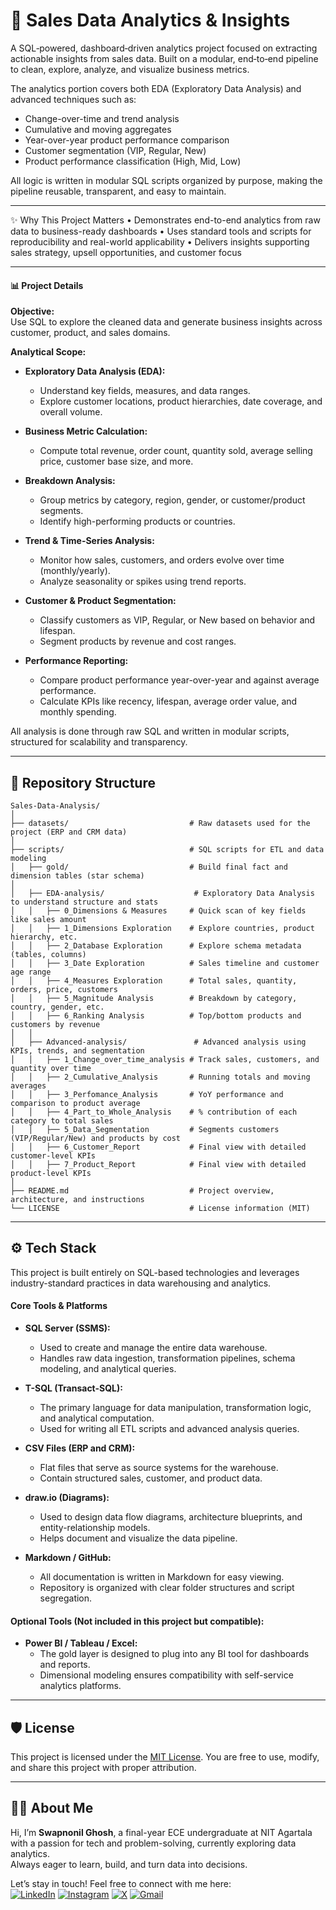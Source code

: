 # 🚀 Sales Data Analytics & Insights

A SQL‑powered, dashboard‑driven analytics project focused on extracting actionable insights from sales data. Built on a modular, end‑to‑end pipeline to clean, explore, analyze, and visualize business metrics.

The analytics portion covers both EDA (Exploratory Data Analysis) and advanced techniques such as:

- Change-over-time and trend analysis  
- Cumulative and moving aggregates  
- Year-over-year product performance comparison  
- Customer segmentation (VIP, Regular, New)  
- Product performance classification (High, Mid, Low)

All logic is written in modular SQL scripts organized by purpose, making the pipeline reusable, transparent, and easy to maintain.

---

✨ Why This Project Matters
	•	Demonstrates end-to-end analytics from raw data to business-ready dashboards
	•	Uses standard tools and scripts for reproducibility and real-world applicability
	•	Delivers insights supporting sales strategy, upsell opportunities, and customer focus
 
---


#### 📊 Project Details

**Objective:**  
Use SQL to explore the cleaned data and generate business insights across customer, product, and sales domains.

**Analytical Scope:**

- **Exploratory Data Analysis (EDA):**  
  - Understand key fields, measures, and data ranges.  
  - Explore customer locations, product hierarchies, date coverage, and overall volume.

- **Business Metric Calculation:**  
  - Compute total revenue, order count, quantity sold, average selling price, customer base size, and more.

- **Breakdown Analysis:**  
  - Group metrics by category, region, gender, or customer/product segments.
  - Identify high-performing products or countries.

- **Trend & Time-Series Analysis:**  
  - Monitor how sales, customers, and orders evolve over time (monthly/yearly).
  - Analyze seasonality or spikes using trend reports.

- **Customer & Product Segmentation:**  
  - Classify customers as VIP, Regular, or New based on behavior and lifespan.
  - Segment products by revenue and cost ranges.

- **Performance Reporting:**  
  - Compare product performance year-over-year and against average performance.
  - Calculate KPIs like recency, lifespan, average order value, and monthly spending.

All analysis is done through raw SQL and written in modular scripts, structured for scalability and transparency.

---

## 📁 Repository Structure
```plaintext
Sales-Data-Analysis/
│
├── datasets/                           # Raw datasets used for the project (ERP and CRM data)
│
├── scripts/                            # SQL scripts for ETL and data modeling
│   ├── gold/                           # Build final fact and dimension tables (star schema)
│ 
│   ├── EDA-analysis/                    # Exploratory Data Analysis to understand structure and stats
│   │   ├── 0_Dimensions & Measures     # Quick scan of key fields like sales amount
│   │   ├── 1_Dimensions Exploration    # Explore countries, product hierarchy, etc.
│   │   ├── 2_Database Exploration      # Explore schema metadata (tables, columns)
│   │   ├── 3_Date Exploration          # Sales timeline and customer age range
│   │   ├── 4_Measures Exploration      # Total sales, quantity, orders, price, customers
│   │   ├── 5_Magnitude Analysis        # Breakdown by category, country, gender, etc.
│   │   ├── 6_Ranking Analysis          # Top/bottom products and customers by revenue
│   │
│   ├── Advanced-analysis/               # Advanced analysis using KPIs, trends, and segmentation
│   │   ├── 1_Change_over_time_analysis # Track sales, customers, and quantity over time
│   │   ├── 2_Cumulative_Analysis       # Running totals and moving averages
│   │   ├── 3_Perfomance_Analysis       # YoY performance and comparison to product average
│   │   ├── 4_Part_to_Whole_Analysis    # % contribution of each category to total sales
│   │   ├── 5_Data_Segmentation         # Segments customers (VIP/Regular/New) and products by cost
│   │   ├── 6_Customer_Report           # Final view with detailed customer-level KPIs
│   │   ├── 7_Product_Report            # Final view with detailed product-level KPIs
│
├── README.md                           # Project overview, architecture, and instructions
└── LICENSE                             # License information (MIT)
```
---
## ⚙️ Tech Stack

This project is built entirely on SQL-based technologies and leverages industry-standard practices in data warehousing and analytics.

#### Core Tools & Platforms

- **SQL Server (SSMS):**
  - Used to create and manage the entire data warehouse.
  - Handles raw data ingestion, transformation pipelines, schema modeling, and analytical queries.

- **T-SQL (Transact-SQL):**
  - The primary language for data manipulation, transformation logic, and analytical computation.
  - Used for writing all ETL scripts and advanced analysis queries.

- **CSV Files (ERP and CRM):**
  - Flat files that serve as source systems for the warehouse.
  - Contain structured sales, customer, and product data.

- **draw.io (Diagrams):**
  - Used to design data flow diagrams, architecture blueprints, and entity-relationship models.
  - Helps document and visualize the data pipeline.

- **Markdown / GitHub:**
  - All documentation is written in Markdown for easy viewing.
  - Repository is organized with clear folder structures and script segregation.

#### Optional Tools (Not included in this project but compatible):

- **Power BI / Tableau / Excel:**  
  - The gold layer is designed to plug into any BI tool for dashboards and reports.
  - Dimensional modeling ensures compatibility with self-service analytics platforms.


---

## 🛡️ License

This project is licensed under the [MIT License](LICENSE). You are free to use, modify, and share this project with proper attribution.

---

## 🙋‍♂️ About Me

Hi, I’m **Swapnonil Ghosh**, a final-year ECE undergraduate at NIT Agartala with a passion for tech and problem-solving, currently exploring data analytics.  
Always eager to learn, build, and turn data into decisions.

Let’s stay in touch! Feel free to connect with me here:  
[![LinkedIn](https://img.shields.io/badge/LinkedIn-0077B5?style=for-the-badge&logo=linkedin&logoColor=white)](https://www.linkedin.com/in/swapnonilg/)
[![Instagram](https://img.shields.io/badge/Instagram-E4405F?style=for-the-badge&logo=instagram&logoColor=white)](https://www.instagram.com/swapno___/)
[![X](https://img.shields.io/badge/X-000000?style=for-the-badge&logo=twitter&logoColor=white)](https://x.com/Swapnonil___)
[![Gmail](https://img.shields.io/badge/Gmail-D14836?style=for-the-badge&logo=gmail&logoColor=white)](mailto:swapnonilghosh03@gmail.com)
